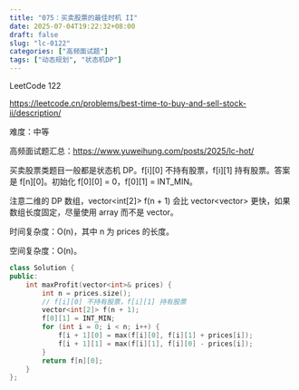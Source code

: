 ```yaml
---
title: "075：买卖股票的最佳时机 II"
date: 2025-07-04T19:22:32+08:00
draft: false
slug: "lc-0122"
categories: ["高频面试题"]
tags: ["动态规划", "状态机DP"]
---
```


LeetCode 122

https://leetcode.cn/problems/best-time-to-buy-and-sell-stock-ii/description/

难度：中等

高频面试题汇总：https://www.yuweihung.com/posts/2025/lc-hot/

买卖股票类题目一般都是状态机 DP。f[i][0] 不持有股票，f[i][1] 持有股票。答案是 f[n][0]。初始化 f[0][0] = 0，f[0][1] = INT_MIN。

注意二维的 DP 数组，vector<int[2]> f(n + 1) 会比 vector<vector<int>> 更快，如果数组长度固定，尽量使用 array 而不是 vector。

时间复杂度：O(n)，其中 n 为 prices 的长度。

空间复杂度：O(n)。

<!--more-->

```cpp
class Solution {
public:
    int maxProfit(vector<int>& prices) {
        int n = prices.size();
        // f[i][0] 不持有股票，f[i][1] 持有股票
        vector<int[2]> f(n + 1);
        f[0][1] = INT_MIN;
        for (int i = 0; i < n; i++) {
            f[i + 1][0] = max(f[i][0], f[i][1] + prices[i]);
            f[i + 1][1] = max(f[i][1], f[i][0] - prices[i]);
        }
        return f[n][0];
    }
};
```
